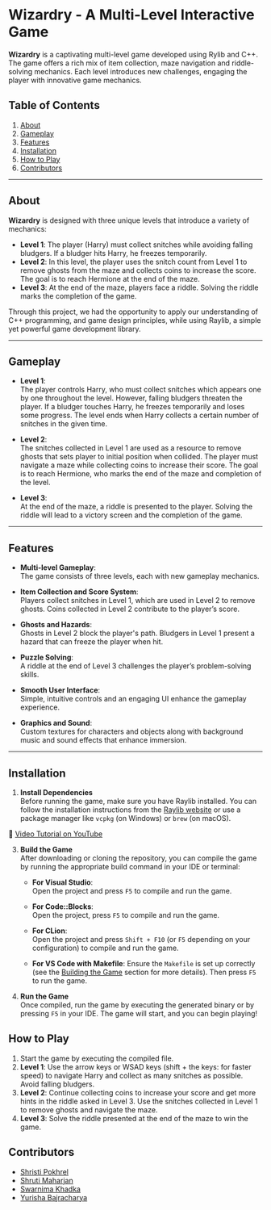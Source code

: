# Wizardry - A Multi-Level Interactive Game

**Wizardry** is a captivating multi-level game developed using Rylib and C++. The game offers a rich mix of item collection, maze navigation and riddle-solving mechanics. Each level introduces new challenges, engaging the player with innovative game mechanics.

## Table of Contents
1. [About](#about)
2. [Gameplay](#gameplay)
3. [Features](#features)
4. [Installation](#installation)
5. [How to Play](#how-to-play)
6. [Contributors](#contributors)


---

## About

**Wizardry** is designed with three unique levels that introduce a variety of mechanics:

- **Level 1**: The player (Harry) must collect snitches while avoiding falling bludgers. If a bludger hits Harry, he freezes temporarily.
- **Level 2**: In this level, the player uses the snitch count from Level 1 to remove ghosts from the maze and collects coins to increase the score. The goal is to reach Hermione at the end of the maze.
- **Level 3**: At the end of the maze, players face a riddle. Solving the riddle marks the completion of the game.

Through this project, we had the opportunity to apply our understanding of  C++ programming, and game design principles, while using Raylib, a simple yet powerful game development library.

---

## Gameplay

- **Level 1**:  
  The player controls Harry, who must collect snitches which appears one by one throughout the level. However, falling bludgers threaten the player. If a bludger touches Harry, he freezes temporarily and loses some progress. The level ends when Harry collects a certain number of snitches in the given time.

- **Level 2**:  
  The snitches collected in Level 1 are used as a resource to remove ghosts that sets player to initial position when collided. The player must navigate a maze while collecting coins to increase their score. The goal is to reach Hermione, who marks the end of the maze and completion of the level.

- **Level 3**:  
  At the end of the maze, a riddle is presented to the player. Solving the riddle will lead to a victory screen and the completion of the game.

---

## Features

- **Multi-level Gameplay**:  
  The game consists of three levels, each with new gameplay mechanics.
  
- **Item Collection and Score System**:  
  Players collect snitches in Level 1, which are used in Level 2 to remove ghosts. Coins collected in Level 2 contribute to the player’s score.

- **Ghosts and Hazards**:  
  Ghosts in Level 2 block the player's path. Bludgers in Level 1 present a hazard that can freeze the player when hit.

- **Puzzle Solving**:  
  A riddle at the end of Level 3 challenges the player’s problem-solving skills.

- **Smooth User Interface**:  
  Simple, intuitive controls and an engaging UI enhance the gameplay experience.

- **Graphics and Sound**:  
  Custom textures for characters and objects along with background music and sound effects that enhance immersion.

---
## Installation
1. **Install Dependencies**  
   Before running the game, make sure you have Raylib installed. You can follow the installation instructions from the [Raylib website](https://www.raylib.com) or use a package manager like `vcpkg` (on Windows) or `brew` (on macOS).
   <p align="center">
🎥 <a href="https://www.youtube.com/watch?v=PaAcVk5jUd8">Video Tutorial on YouTube</a>
</p>


3. **Build the Game**  
   After downloading or cloning the repository, you can compile the game by running the appropriate build command in your IDE or terminal:

   - **For Visual Studio**:  
     Open the project and press `F5` to compile and run the game.
   
   - **For Code::Blocks**:  
     Open the project, press `F5` to compile and run the game.
   
   - **For CLion**:  
     Open the project and press `Shift + F10` (or `F5` depending on your configuration) to compile and run the game.

   - **For VS Code with Makefile**:
     Ensure the `Makefile` is set up correctly (see the [Building the Game](#building-the-game) section for more details). Then press `F5` to run the game.

4. **Run the Game**  
   Once compiled, run the game by executing the generated binary or by pressing `F5` in your IDE. The game will start, and you can begin playing!

## How to Play

1. Start the game by executing the compiled file.
2. **Level 1**: Use the arrow keys or WSAD keys (shift + the keys: for faster speed) to navigate Harry and collect as many snitches as possible. Avoid falling bludgers.
3. **Level 2**: Continue collecting coins to increase your score and get more hints in the riddle asked in Level 3. Use the snitches collected in Level 1 to remove ghosts and navigate the maze.
4. **Level 3**: Solve the riddle presented at the end of the maze to win the game.

## Contributors

- [Shristi Pokhrel](https://github.com/Shri-29)
- [Shruti Maharjan](https://github.com/shruti-1007)
- [Swarnima Khadka](https://github.com/Swarnima-Khadka)
- [Yurisha Bajracharya](https://github.com/yurisha-bajracharya)

